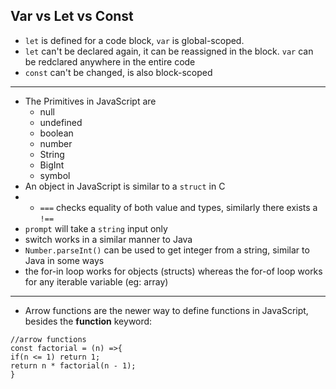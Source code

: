 

## Var vs Let vs Const
- `let` is defined for a code block, `var` is global-scoped.
- `let` can't be declared again, it can be reassigned in the block. `var` can be redclared anywhere in the entire code
- `const` can't be changed, is also block-scoped

----

- The Primitives in JavaScript are
	- null
	- undefined
	- boolean
	- number
	- String
	- BigInt
	- symbol
- An object in JavaScript is similar to a `struct` in C
- - `===` checks equality of both value and types, similarly there exists a `!==` 
- `prompt` will take a `string` input only
- switch works in a similar manner to Java
- `Number.parseInt()` can be used to get integer from a string, similar to Java in some ways
- the for-in loop works for objects (structs) whereas the for-of loop works for any iterable variable (eg: array)

----

- Arrow functions are the newer way to define functions in JavaScript, besides the **function** keyword:
 ```
 //arrow functions
const factorial = (n) =>{
if(n <= 1) return 1;
return n * factorial(n - 1);
}
```

